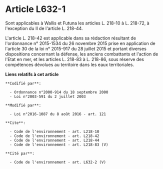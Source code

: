 # Article L632-1

Sont applicables à Wallis et Futuna les articles L. 218-10 à L. 218-72, à l'exception du II de l'article L. 218-44. 

L'article L. 218-42 est applicable dans sa rédaction résultant de l'ordonnance n° 2015-1534 du 26 novembre 2015 prise en
application de l'article 30 de la loi n° 2015-917 du 28 juillet 2015 et portant diverses dispositions concernant la défense,
les anciens combattants et l'action de l'Etat en mer, et les articles L. 218-83 à L. 218-86, sous réserve des compétences
dévolues au territoire dans les eaux territoriales.

**Liens relatifs à cet article**

	**Codifié par**:

	  - Ordonnance n°2000-914 du 18 septembre 2000
	  - Loi n°2003-591 du 2 juillet 2003

	**Modifié par**:

	  - Loi n°2016-1087 du 8 août 2016 - art. 121

	**Cite**:

	  - Code de l'environnement - art. L218-10
	  - Code de l'environnement - art. L218-42
	  - Code de l'environnement - art. L218-44
	  - Code de l'environnement - art. L218-83 (V)

	**Cité par**:

	  - Code de l'environnement - art. L632-2 (V)
